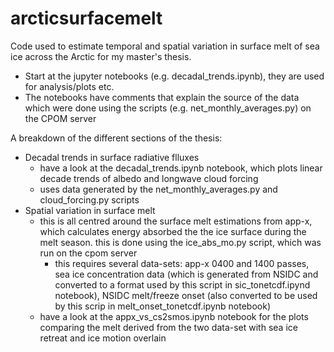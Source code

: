 # arcticsurfacemelt
Code used to estimate temporal and spatial variation in surface melt of sea ice across the Arctic for my master's thesis.

- Start at the jupyter notebooks (e.g. decadal_trends.ipynb), they are used for analysis/plots etc.
- The notebooks have comments that explain the source of the data which were done using the scripts (e.g. net_monthly_averages.py) on the CPOM server

A breakdown of the different sections of the thesis:

- Decadal trends in surface radiative flluxes
  - have a look at the decadal_trends.ipynb notebook, which plots linear decade trends of albedo and longwave cloud forcing
  - uses data generated by the net_monthly_averages.py and cloud_forcing.py scripts
- Spatial variation in surface melt
  - this is all centred around the surface melt estimations from app-x, which calculates energy absorbed the the ice surface during the melt season. this is done using the ice_abs_mo.py script, which was run on the cpom server
    - this requires several data-sets: app-x 0400 and 1400 passes, sea ice concentration data (which is generated from NSIDC and converted to a format used by this script in sic_tonetcdf.ipynd notebook), NSIDC melt/freeze onset (also converted to be used by this scrip in melt_onset_tonetcdf.ipynb notebook)
  - have a look at the appx_vs_cs2smos.ipynb notebook for the plots comparing the melt derived from the two data-set with sea ice retreat and ice motion overlain
